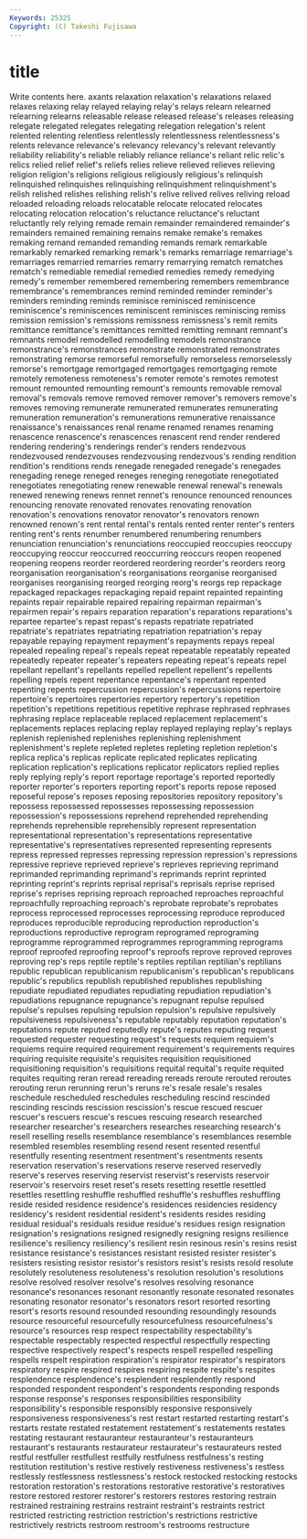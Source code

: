 ```yaml
---
Keywords: 25325 
Copyright: (C) Takeshi Fujisawa
---
```


# title

Write contents here.
axants relaxation relaxation's relaxations relaxed relaxes relaxing relay
relayed relaying relay's relays relearn relearned relearning relearns releasable release
released release's releases releasing relegate relegated relegates relegating relegation relegation's
relent relented relenting relentless relentlessly relentlessness relentlessness's relents relevance relevance's
relevancy relevancy's relevant relevantly reliability reliability's reliable reliably reliance reliance's
reliant relic relic's relics relied relief relief's reliefs relies relieve
relieved relieves relieving religion religion's religions religious religiously religious's relinquish
relinquished relinquishes relinquishing relinquishment relinquishment's relish relished relishes relishing relish's
relive relived relives reliving reload reloaded reloading reloads relocatable relocate
relocated relocates relocating relocation relocation's reluctance reluctance's reluctant reluctantly rely
relying remade remain remainder remaindered remainder's remainders remained remaining remains
remake remake's remakes remaking remand remanded remanding remands remark remarkable
remarkably remarked remarking remark's remarks remarriage remarriage's remarriages remarried remarries
remarry remarrying rematch rematches rematch's remediable remedial remedied remedies remedy
remedying remedy's remember remembered remembering remembers remembrance remembrance's remembrances remind
reminded reminder reminder's reminders reminding reminds reminisce reminisced reminiscence reminiscence's
reminiscences reminiscent reminisces reminiscing remiss remission remission's remissions remissness remissness's
remit remits remittance remittance's remittances remitted remitting remnant remnant's remnants
remodel remodelled remodelling remodels remonstrance remonstrance's remonstrances remonstrate remonstrated remonstrates
remonstrating remorse remorseful remorsefully remorseless remorselessly remorse's remortgage remortgaged remortgages
remortgaging remote remotely remoteness remoteness's remoter remote's remotes remotest remount
remounted remounting remount's remounts removable removal removal's removals remove removed
remover remover's removers remove's removes removing remunerate remunerated remunerates remunerating
remuneration remuneration's remunerations remunerative renaissance renaissance's renaissances renal rename renamed
renames renaming renascence renascence's renascences renascent rend render rendered rendering
rendering's renderings render's renders rendezvous rendezvoused rendezvouses rendezvousing rendezvous's rending
rendition rendition's renditions rends renegade renegaded renegade's renegades renegading renege
reneged reneges reneging renegotiate renegotiated renegotiates renegotiating renew renewable renewal
renewal's renewals renewed renewing renews rennet rennet's renounce renounced renounces
renouncing renovate renovated renovates renovating renovation renovation's renovations renovator renovator's
renovators renown renowned renown's rent rental rental's rentals rented renter
renter's renters renting rent's rents renumber renumbered renumbering renumbers renunciation
renunciation's renunciations reoccupied reoccupies reoccupy reoccupying reoccur reoccurred reoccurring reoccurs
reopen reopened reopening reopens reorder reordered reordering reorder's reorders reorg
reorganisation reorganisation's reorganisations reorganise reorganised reorganises reorganising reorged reorging reorg's
reorgs rep repackage repackaged repackages repackaging repaid repaint repainted repainting
repaints repair repairable repaired repairing repairman repairman's repairmen repair's repairs
reparation reparation's reparations reparations's repartee repartee's repast repast's repasts repatriate
repatriated repatriate's repatriates repatriating repatriation repatriation's repay repayable repaying repayment
repayment's repayments repays repeal repealed repealing repeal's repeals repeat repeatable
repeatably repeated repeatedly repeater repeater's repeaters repeating repeat's repeats repel
repellant repellant's repellants repelled repellent repellent's repellents repelling repels repent
repentance repentance's repentant repented repenting repents repercussion repercussion's repercussions repertoire
repertoire's repertoires repertories repertory repertory's repetition repetition's repetitions repetitious repetitive
rephrase rephrased rephrases rephrasing replace replaceable replaced replacement replacement's replacements
replaces replacing replay replayed replaying replay's replays replenish replenished replenishes
replenishing replenishment replenishment's replete repleted repletes repleting repletion repletion's replica
replica's replicas replicate replicated replicates replicating replication replication's replications replicator
replicators replied replies reply replying reply's report reportage reportage's reported
reportedly reporter reporter's reporters reporting report's reports repose reposed reposeful
repose's reposes reposing repositories repository repository's repossess repossessed repossesses repossessing
repossession repossession's repossessions reprehend reprehended reprehending reprehends reprehensible reprehensibly represent
representation representational representation's representations representative representative's representatives represented representing represents
repress repressed represses repressing repression repression's repressions repressive reprieve reprieved
reprieve's reprieves reprieving reprimand reprimanded reprimanding reprimand's reprimands reprint reprinted
reprinting reprint's reprints reprisal reprisal's reprisals reprise reprised reprise's reprises
reprising reproach reproached reproaches reproachful reproachfully reproaching reproach's reprobate reprobate's
reprobates reprocess reprocessed reprocesses reprocessing reproduce reproduced reproduces reproducible reproducing
reproduction reproduction's reproductions reproductive reprogram reprogramed reprograming reprogramme reprogrammed reprogrammes
reprogramming reprograms reproof reproofed reproofing reproof's reproofs reprove reproved reproves
reproving rep's reps reptile reptile's reptiles reptilian reptilian's reptilians republic
republican republicanism republicanism's republican's republicans republic's republics republish republished republishes
republishing repudiate repudiated repudiates repudiating repudiation repudiation's repudiations repugnance repugnance's
repugnant repulse repulsed repulse's repulses repulsing repulsion repulsion's repulsive repulsively
repulsiveness repulsiveness's reputable reputably reputation reputation's reputations repute reputed reputedly
repute's reputes reputing request requested requester requesting request's requests requiem
requiem's requiems require required requirement requirement's requirements requires requiring requisite
requisite's requisites requisition requisitioned requisitioning requisition's requisitions requital requital's requite
requited requites requiting reran reread rereading rereads reroute rerouted reroutes
rerouting rerun rerunning rerun's reruns re's resale resale's resales reschedule
rescheduled reschedules rescheduling rescind rescinded rescinding rescinds rescission rescission's rescue
rescued rescuer rescuer's rescuers rescue's rescues rescuing research researched researcher
researcher's researchers researches researching research's resell reselling resells resemblance resemblance's
resemblances resemble resembled resembles resembling resend resent resented resentful resentfully
resenting resentment resentment's resentments resents reservation reservation's reservations reserve reserved
reservedly reserve's reserves reserving reservist reservist's reservists reservoir reservoir's reservoirs
reset reset's resets resetting resettle resettled resettles resettling reshuffle reshuffled
reshuffle's reshuffles reshuffling reside resided residence residence's residences residencies residency
residency's resident residential resident's residents resides residing residual residual's residuals
residue residue's residues resign resignation resignation's resignations resigned resignedly resigning
resigns resilience resilience's resiliency resiliency's resilient resin resinous resin's resins
resist resistance resistance's resistances resistant resisted resister resister's resisters resisting
resistor resistor's resistors resist's resists resold resolute resolutely resoluteness resoluteness's
resolution resolution's resolutions resolve resolved resolver resolve's resolves resolving resonance
resonance's resonances resonant resonantly resonate resonated resonates resonating resonator resonator's
resonators resort resorted resorting resort's resorts resound resounded resounding resoundingly
resounds resource resourceful resourcefully resourcefulness resourcefulness's resource's resources resp respect
respectability respectability's respectable respectably respected respectful respectfully respecting respective respectively
respect's respects respell respelled respelling respells respelt respiration respiration's respirator
respirator's respirators respiratory respire respired respires respiring respite respite's respites
resplendence resplendence's resplendent resplendently respond responded respondent respondent's respondents responding
responds response response's responses responsibilities responsibility responsibility's responsible responsibly responsive
responsively responsiveness responsiveness's rest restart restarted restarting restart's restarts restate
restated restatement restatement's restatements restates restating restaurant restauranteur restauranteur's restauranteurs
restaurant's restaurants restaurateur restaurateur's restaurateurs rested restful restfuller restfullest restfully
restfulness restfulness's resting restitution restitution's restive restively restiveness restiveness's restless
restlessly restlessness restlessness's restock restocked restocking restocks restoration restoration's restorations
restorative restorative's restoratives restore restored restorer restorer's restorers restores restoring
restrain restrained restraining restrains restraint restraint's restraints restrict restricted restricting
restriction restriction's restrictions restrictive restrictively restricts restroom restroom's restrooms restructure
